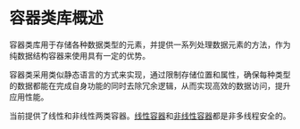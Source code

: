 # 容器类库概述

容器类库用于存储各种数据类型的元素，并提供一系列处理数据元素的方法，作为纯数据结构容器来使用具有一定的优势。

容器类采用类似静态语言的方式来实现，通过限制存储位置和属性，确保每种类型的数据都能在完成自身功能的同时去除冗余逻辑，从而实现高效的数据访问，提升应用性能。

当前提供了线性和非线性两类容器。[线性容器](linear-container.md)和[非线性容器](nonlinear-container.md)都是非多线程安全的。
